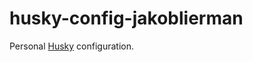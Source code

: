 # husky-config-jakoblierman

Personal [Husky](https://github.com/typicode/husky) configuration.

<!-- TODO: Husky setup -->
